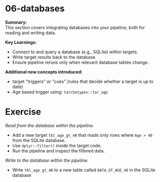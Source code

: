 # 06-databases

**Summary:**  
This section covers integrating databases into your pipeline, both for reading and writing data.

**Key Learnings:**
- Connect to and query a database (e.g., SQLite) within targets.
- Write target results back to the database.
- Ensure pipeline reruns only when relevant database tables change.

**Additional new concepts introduced:**
- target "triggers" or "cues" (rules that decide whether a target is up to date)
- Age based trigger using: `tarchetypes::tar_age`


# Exercise

*Read from the database within the pipeline.*

- Add a new target `tbl_age_gt_40` that reads only rows where `Age > 40` from the SQLite database.
- Use `dplyr::filter()` inside the target code.
- Run the pipeline and inspect the filtered data.

*Write to the database within the pipeline.*

- Write `tbl_age_gt_40` to a new table called `DATA_GT_AGE_40` in the SQLite database